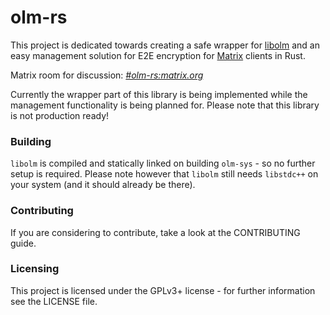 # olm-rs

This project is dedicated towards creating a safe wrapper for [libolm](https://git.matrix.org/git/olm/about/) and an easy management solution for E2E encryption for [Matrix](https://matrix.org/) clients in Rust.

Matrix room for discussion: *[#olm-rs:matrix.org](https://matrix.to/#/#olm-rs:matrix.org)*

Currently the wrapper part of this library is being implemented while the management functionality is being planned for. Please note that this library is not production ready!

### Building

`libolm` is compiled and statically linked on building `olm-sys` - so no further setup is required.
Please note however that `libolm` still needs `libstdc++` on your system (and it should already be there).

### Contributing
If you are considering to contribute, take a look at the CONTRIBUTING guide.

### Licensing
This project is licensed under the GPLv3+ license - for further information see the LICENSE file.
